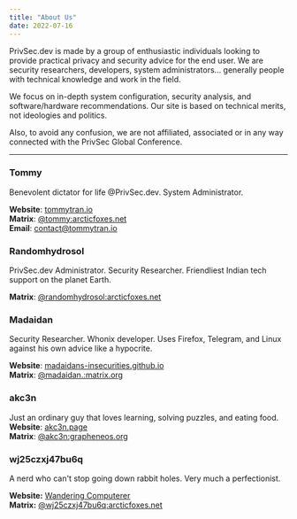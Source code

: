 ```yaml
---
title: "About Us"
date: 2022-07-16
---
```


PrivSec.dev is made by a group of enthusiastic individuals looking to provide practical privacy and security advice for the end user. We are security researchers, developers, system administrators... generally people with technical knowledge and work in the field.

We focus on in-depth system configuration, security analysis, and software/hardware recommendations. Our site is based on technical merits, not ideologies and politics.

Also, to avoid any confusion, we are not affiliated, associated or in any way connected with the PrivSec Global Conference.

---

### Tommy
Benevolent dictator for life @PrivSec.dev. System Administrator.

**Website**: [tommytran.io](https://tommytran.io)\
**Matrix**: [@tommy:arcticfoxes.net](https://matrix.to/#/@tommy:arcticfoxes.net)\
**Email**: [contact@tommytran.io](mailto:contact@tommytran.io)

### Randomhydrosol
PrivSec.dev Administrator. Security Researcher. Friendliest Indian tech support on the planet Earth.

**Matrix**: [@randomhydrosol:arcticfoxes.net](https://matrix.to/#/@randomhydrosol:arcticfoxes.net)

### Madaidan
Security Researcher. Whonix developer. Uses Firefox, Telegram, and Linux against his own advice like a hypocrite.

**Website**: [madaidans-insecurities.github.io](https://madaidans-insecurities.github.io)\
**Matrix**: [@madaidan.:matrix.org](https://matrix.to/#/@madaidan.:matrix.org)

### akc3n
Just an ordinary guy that loves learning, solving puzzles, and eating food.\
**Website**: [akc3n.page](https://akc3n.page)\
**Matrix**: [@akc3n:grapheneos.org](https://matrix.to/#/@akc3n:grapheneos.org)

### wj25czxj47bu6q
A nerd who can't stop going down rabbit holes. Very much a perfectionist.

**Website:** [Wandering Computerer](https://wanderingcomputerer.gitlab.io)\
**Matrix:** [@wj25czxj47bu6q:arcticfoxes.net](https://matrix.to/#/@wj25czxj47bu6q:arcticfoxes.net)
